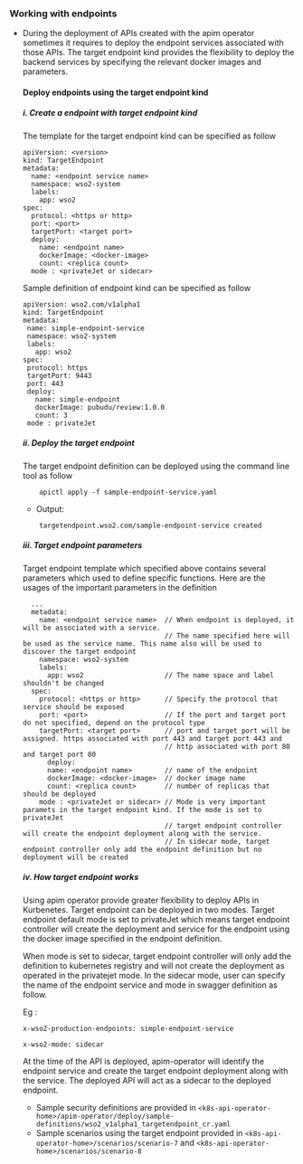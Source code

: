 ### Working with endpoints 

- During the deployment of APIs created with the apim operator sometimes it requires to deploy the endpoint services
  associated with those APIs. The target endpoint kind provides the flexibility to deploy the backend services by specifying the 
  relevant docker images and parameters. 

   #### Deploy endpoints using the target endpoint kind
   
    ##### i. Create a endpoint with target endpoint kind
    
    The template for the target endpoint kind can be specified as follow
    
   ```
   apiVersion: <version>
   kind: TargetEndpoint
   metadata:
     name: <endpoint service name>
     namespace: wso2-system
     labels:
       app: wso2
   spec:
     protocol: <https or http>
     port: <port>
     targetPort: <target port>
     deploy:
       name: <endpoint name>
       dockerImage: <docker-image>
       count: <replica count>
     mode : <privateJet or sidecar>
   ```
   Sample definition of endpoint kind can be specified as follow
   
    ```
   apiVersion: wso2.com/v1alpha1
   kind: TargetEndpoint
   metadata:
     name: simple-endpoint-service
     namespace: wso2-system
     labels:
       app: wso2
   spec:
     protocol: https
     targetPort: 9443
     port: 443
     deploy:
       name: simple-endpoint
       dockerImage: pubudu/review:1.0.0
       count: 3
     mode : privateJet
    ```
    ##### ii. Deploy the target endpoint
    The target endpoint definition can be deployed using the command line tool as follow
    
    ```
        apictl apply -f sample-endpoint-service.yaml
    ```
    - Output:
    ```
        targetendpoint.wso2.com/sample-endpoint-service created
    ```        
    
    ##### iii. Target endpoint parameters
    
    Target endpoint template which specified above contains several parameters which used to define specific functions.
    Here are the usages of the important parameters in the definition
    
     ```
       ...
       metadata:
         name: <endpoint service name>  // When endpoint is deployed, it will be associated with a service. 
                                        // The name specified here will be used as the service name. This name also will be used to discover the target endpoint
         namespace: wso2-system
         labels:
           app: wso2                    // The name space and label shouldn't be changed 
       spec:
         protocol: <https or http>      // Specify the protocol that service should be exposed
         port: <port>                   // If the port and target port do not specified, depend on the protocol type
         targetPort: <target port>      // port and target port will be assigned. https associated with port 443 and target port 443 and
                                        // http associated with port 80 and target port 80     
           deploy:                       
           name: <endpoint name>        // name of the endpoint 
           dockerImage: <docker-image>  // docker image name
           count: <replica count>       // number of replicas that should be deployed
         mode : <privateJet or sidecar> // Mode is very important paramets in the target endpoint kind. If the mode is set to privateJet
                                        // target endpoint controller will create the endpoint deployment along with the service.
                                        // In sidecar mode, target endpoint controller only add the endpoint definition but no deployment will be created 
     ```
    
    ##### iv. How target endpoint works
    
    Using apim operator provide greater flexibility to deploy APIs in Kurbenetes. Target endpoint can be deployed in two modes. Target endpoint
    default mode is set to privateJet which means target endpoint controller will create the deployment and service for the endpoint using the
    docker image specified in the endpoint definition. 
    
    When mode is set to sidecar, target endpoint controller will only add the definition to kubernetes registry and will not create the deployment
    as operated in the privatejet mode. In the sidecar mode, user can specify the name of the endpoint service and mode in swagger definition as follow.
      
    Eg :<br>
    
    ```
    x-wso2-production-endpoints: simple-endpoint-service 
    
    x-wso2-mode: sidecar   
    ```    
    At the time of the API is deployed, apim-operator will identify the endpoint service and create the target endpoint deployment along with the
    service. The deployed API will act as a sidecar to the deployed endpoint.

   - Sample security definitions are provided in `<k8s-api-operator-home>/apim-operator/deploy/sample-definitions/wso2_v1alpha1_targetendpoint_cr.yaml`
   - Sample scenarios using the target endpoint provided in `<k8s-api-operator-home>/scenarios/scenario-7` and `<k8s-api-operator-home>/scenarios/scenario-8`